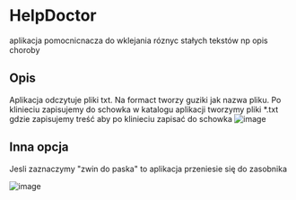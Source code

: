 # HelpDoctor

aplikacja pomocnicnacza do wklejania róznyc stałych tekstów np opis choroby

## Opis

Aplikacja odczytuje pliki txt. Na formact tworzy guziki jak nazwa pliku. Po klinieciu zapisujemy do schowka
w katalogu aplikacji tworzymy pliki *.txt gdzie zapisujemy treść aby po klinieciu zapisać do schowka
![image](https://github.com/user-attachments/assets/d9490809-8834-4fba-aa6d-8f57ffb4d8fc)


## Inna opcja

Jesli zaznaczymy "zwin do paska" to aplikacja przeniesie się do zasobnika

![image](https://github.com/user-attachments/assets/95375f06-3f3a-4306-940a-3aa0ac3e5fb6)
